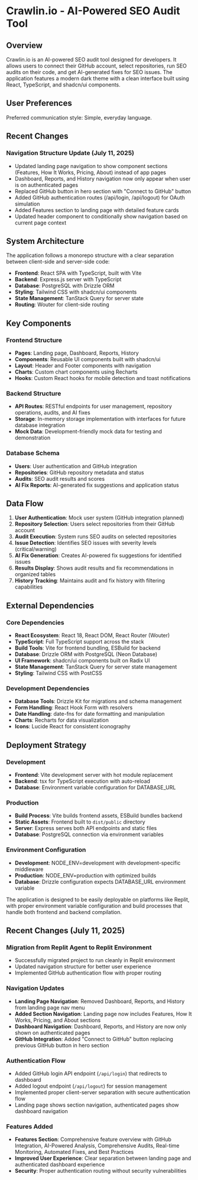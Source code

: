 # Crawlin.io - AI-Powered SEO Audit Tool

## Overview

Crawlin.io is an AI-powered SEO audit tool designed for developers. It allows users to connect their GitHub account, select repositories, run SEO audits on their code, and get AI-generated fixes for SEO issues. The application features a modern dark theme with a clean interface built using React, TypeScript, and shadcn/ui components.

## User Preferences

Preferred communication style: Simple, everyday language.

## Recent Changes

### Navigation Structure Update (July 11, 2025)
- Updated landing page navigation to show component sections (Features, How It Works, Pricing, About) instead of app pages
- Dashboard, Reports, and History navigation now only appear when user is on authenticated pages
- Replaced GitHub button in hero section with "Connect to GitHub" button
- Added GitHub authentication routes (/api/login, /api/logout) for OAuth simulation
- Added Features section to landing page with detailed feature cards
- Updated header component to conditionally show navigation based on current page context

## System Architecture

The application follows a monorepo structure with a clear separation between client-side and server-side code:

- **Frontend**: React SPA with TypeScript, built with Vite
- **Backend**: Express.js server with TypeScript
- **Database**: PostgreSQL with Drizzle ORM
- **Styling**: Tailwind CSS with shadcn/ui components
- **State Management**: TanStack Query for server state
- **Routing**: Wouter for client-side routing

## Key Components

### Frontend Structure
- **Pages**: Landing page, Dashboard, Reports, History
- **Components**: Reusable UI components built with shadcn/ui
- **Layout**: Header and Footer components with navigation
- **Charts**: Custom chart components using Recharts
- **Hooks**: Custom React hooks for mobile detection and toast notifications

### Backend Structure
- **API Routes**: RESTful endpoints for user management, repository operations, audits, and AI fixes
- **Storage**: In-memory storage implementation with interfaces for future database integration
- **Mock Data**: Development-friendly mock data for testing and demonstration

### Database Schema
- **Users**: User authentication and GitHub integration
- **Repositories**: GitHub repository metadata and status
- **Audits**: SEO audit results and scores
- **AI Fix Reports**: AI-generated fix suggestions and application status

## Data Flow

1. **User Authentication**: Mock user system (GitHub integration planned)
2. **Repository Selection**: Users select repositories from their GitHub account
3. **Audit Execution**: System runs SEO audits on selected repositories
4. **Issue Detection**: Identifies SEO issues with severity levels (critical/warning)
5. **AI Fix Generation**: Creates AI-powered fix suggestions for identified issues
6. **Results Display**: Shows audit results and fix recommendations in organized tables
7. **History Tracking**: Maintains audit and fix history with filtering capabilities

## External Dependencies

### Core Dependencies
- **React Ecosystem**: React 18, React DOM, React Router (Wouter)
- **TypeScript**: Full TypeScript support across the stack
- **Build Tools**: Vite for frontend bundling, ESBuild for backend
- **Database**: Drizzle ORM with PostgreSQL (Neon Database)
- **UI Framework**: shadcn/ui components built on Radix UI
- **State Management**: TanStack Query for server state management
- **Styling**: Tailwind CSS with PostCSS

### Development Dependencies
- **Database Tools**: Drizzle Kit for migrations and schema management
- **Form Handling**: React Hook Form with resolvers
- **Date Handling**: date-fns for date formatting and manipulation
- **Charts**: Recharts for data visualization
- **Icons**: Lucide React for consistent iconography

## Deployment Strategy

### Development
- **Frontend**: Vite development server with hot module replacement
- **Backend**: tsx for TypeScript execution with auto-reload
- **Database**: Environment variable configuration for DATABASE_URL

### Production
- **Build Process**: Vite builds frontend assets, ESBuild bundles backend
- **Static Assets**: Frontend built to `dist/public` directory
- **Server**: Express serves both API endpoints and static files
- **Database**: PostgreSQL connection via environment variables

### Environment Configuration
- **Development**: NODE_ENV=development with development-specific middleware
- **Production**: NODE_ENV=production with optimized builds
- **Database**: Drizzle configuration expects DATABASE_URL environment variable

The application is designed to be easily deployable on platforms like Replit, with proper environment variable configuration and build processes that handle both frontend and backend compilation.

## Recent Changes (July 11, 2025)

### Migration from Replit Agent to Replit Environment
- Successfully migrated project to run cleanly in Replit environment
- Updated navigation structure for better user experience
- Implemented GitHub authentication flow with proper routing

### Navigation Updates
- **Landing Page Navigation**: Removed Dashboard, Reports, and History from landing page nav menu
- **Added Section Navigation**: Landing page now includes Features, How It Works, Pricing, and About sections
- **Dashboard Navigation**: Dashboard, Reports, and History are now only shown on authenticated pages
- **GitHub Integration**: Added "Connect to GitHub" button replacing previous GitHub button in hero section

### Authentication Flow
- Added GitHub login API endpoint (`/api/login`) that redirects to dashboard
- Added logout endpoint (`/api/logout`) for session management
- Implemented proper client-server separation with secure authentication flow
- Landing page shows section navigation, authenticated pages show dashboard navigation

### Features Added
- **Features Section**: Comprehensive feature overview with GitHub Integration, AI-Powered Analysis, Comprehensive Audits, Real-time Monitoring, Automated Fixes, and Best Practices
- **Improved User Experience**: Clear separation between landing page and authenticated dashboard experience
- **Security**: Proper authentication routing without security vulnerabilities